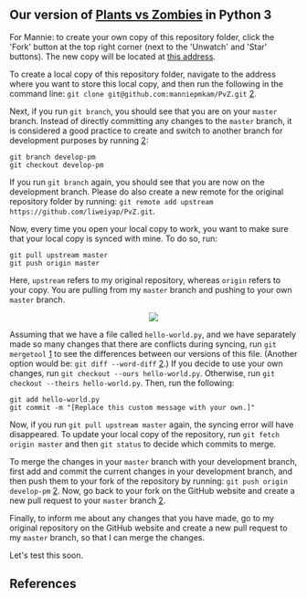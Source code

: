 ## Our version of [Plants vs Zombies](https://www.ea.com/studios/popcap/plants-vs-zombies) in Python 3

For Mannie: to create your own copy of this repository folder, click the 'Fork' button at the top right corner (next to the 'Unwatch' and 'Star' buttons). The new copy will be located at [this address](https://github.com/manniepmkam/PvZ).

To create a local copy of this repository folder, navigate to the address where you want to store this local copy, and then run the following in the command line: `git clone git@github.com:manniepmkam/PvZ.git` [2].

Next, if you run `git branch`, you should see that you are on your `master` branch. Instead of directly committing any changes to the `master` branch, it is considered a good practice to create and switch to another branch for development purposes by running [2]:

```
git branch develop-pm
git checkout develop-pm
```
If you run `git branch` again, you should see that you are now on the development branch. Please do also create a new remote for the original repository folder by running: `git remote add upstream https://github.com/liweiyap/PvZ.git`.

Now, every time you open your local copy to work, you want to make sure that your local copy is synced with mine. To do so, run:
```
git pull upstream master
git push origin master
```
Here, `upstream` refers to my original repository, whereas `origin` refers to your copy. You are pulling from my `master` branch and pushing to your own `master` branch.

<p align="center">
  <img src="https://images.osteele.com/2008/git-transport.png">
</p>

Assuming that we have a file called `hello-world.py`, and we have separately made so many changes that there are conflicts during syncing, run `git mergetool` [1] to see the differences between our versions of this file. (Another option would be: `git diff --word-diff` [2].) If you decide to use your own changes, run `git checkout --ours hello-world.py`. Otherwise, run `git checkout --theirs hello-world.py`. Then, run the following:
```
git add hello-world.py
git commit -m "[Replace this custom message with your own.]"
```
Now, if you run `git pull upstream master` again, the syncing error will have disappeared. To update your local copy of the repository, run `git fetch origin master` and then `git status` to decide which commits to merge.

To merge the changes in your `master` branch with your development branch, first add and commit the current changes in your development branch, and then push them to your fork of the repository by running: `git push origin develop-pm` [2]. Now, go back to your fork on the GitHub website and create a new pull request to your `master` branch [2].

Finally, to inform me about any changes that you have made, go to my original repository on the GitHub website and create a new pull request to my `master` branch, so that I can merge the changes.

Let's test this soon.

## References

[1]: https://stackoverflow.com/questions/161813/how-to-resolve-merge-conflicts-in-git
[2]: https://git-scm.com/book/en/v2/GitHub-Contributing-to-a-Project
